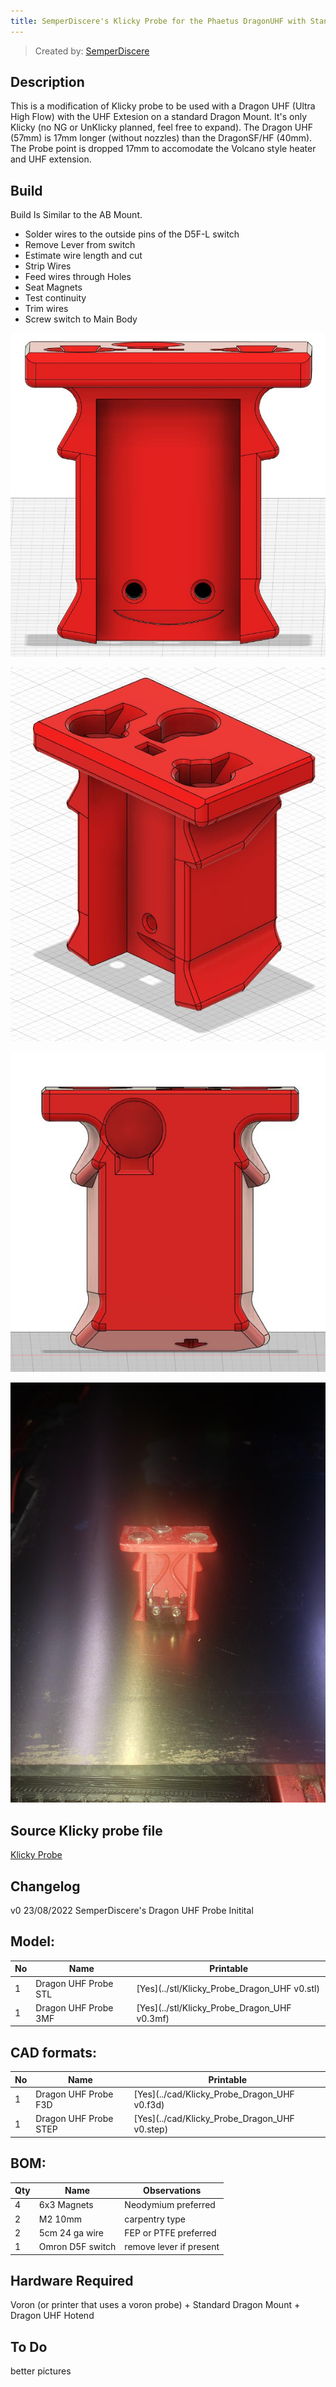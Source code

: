 ```yaml
---
title: SemperDiscere's Klicky Probe for the Phaetus DragonUHF with Standard Dragon Mount
---
```


> Created by: [SemperDiscere](https://github.com/SemperDiscere)

## Description
This is a modification of Klicky probe to be used with a Dragon UHF (Ultra High Flow) with the UHF Extesion on a standard Dragon Mount.  It's only Klicky (no NG or UnKlicky planned, feel free to expand).  The Dragon UHF (57mm) is 17mm longer (without nozzles) than the DragonSF/HF (40mm). The Probe point is dropped 17mm to accomodate the Volcano style heater and UHF extension.

## Build
Build Is Similar to the AB Mount. 
- Solder wires to the outside pins of the D5F-L switch
- Remove Lever from switch
- Estimate wire length and cut
- Strip Wires
- Feed wires through Holes
- Seat Magnets
- Test continuity
- Trim wires
- Screw switch to Main Body

![Klicky probe Front](./Photos/Probe_Dragon_UHF_Front.JPG)

![Klicky probe 3/4](./Photos/Probe_Dragon_UHF_Quarter.JPG)

![Klicky probe Rear](./Photos/Probe_Dragon_UHF_Rear.JPG)

![Klicky probe Wires](./Photos/Wired.JPG)
## Source Klicky probe file
[Klicky Probe](../../CAD/KlickyProbe_v2_v59.step)


## Changelog
v0 23/08/2022 SemperDiscere's Dragon UHF Probe Initital


## Model:
| No | Name                                               | Printable |
| -- | -------------------------------------------------- | --------- |
| 1  | Dragon UHF Probe STL    | [Yes](../stl/Klicky_Probe_Dragon_UHF v0.stl) |
| 1  | Dragon UHF Probe 3MF | [Yes](../stl/Klicky_Probe_Dragon_UHF v0.3mf) |


## CAD formats:
| No | Name                                               | Printable |
| -- | -------------------------------------------------- | --------- |
| 1  | Dragon UHF Probe F3D    | [Yes](../cad/Klicky_Probe_Dragon_UHF v0.f3d) |
| 1  | Dragon UHF Probe STEP | [Yes](../cad/Klicky_Probe_Dragon_UHF v0.step) |



## BOM:
| Qty | Name                                                    | Observations |
| --- | ------------------------------------------------------- | ------------ |
| 4 | 6x3 Magnets | Neodymium preferred |
| 2 | M2 10mm | carpentry type |
| 2 | 5cm 24 ga wire | FEP or PTFE preferred |
| 1 | Omron D5F switch | remove lever if present |

## Hardware Required 
Voron (or printer that uses a voron probe) + Standard Dragon Mount + Dragon UHF Hotend

## To Do 
better pictures
